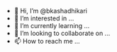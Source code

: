 - 👋 Hi, I’m @bkashadhikari
- 👀 I’m interested in ...
- 🌱 I’m currently learning ...
- 💞️ I’m looking to collaborate on ...
- 📫 How to reach me ...

<!---
bkashadhikari/bkashadhikari is a ✨ special ✨ repository because its `README.md` (this file) appears on your GitHub profile.
You can click the Preview link to take a look at your changes.
--->
